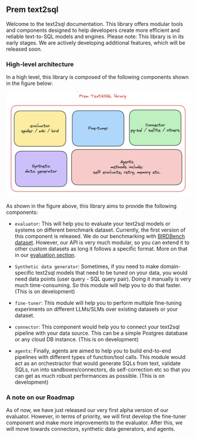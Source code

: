 ## Prem text2sql

Welcome to the text2sql documentation. This library offers modular tools and components designed to help developers create more efficient and reliable text-to-SQL models and engines. Please note: This library is in its early stages. We are actively developing additional features, which will be released soon.

### High-level architecture

In a high level, this library is composed of the following components shown in the figure below:


![text2sql architecture](/docs/assets/text2sql_arch.png)

As shown in the figure above, this library aims to provide the following components:

- `evaluator`: This will help you to evaluate your text2sql models or systems on different benchmark dataset. Currently, the first version of this component is released. We do our benchmarking with [BIRDBench dataset](https://bird-bench.github.io/). However, our API is very much modular, so you can extend it to other custom datasets as long it follows a specific format. More on that in our [evaluation section](/docs/evaluation.md). 

- `Synthetic data generator`: Sometimes, if you need to make domain-specific text2sql models that need to be tuned on your data, you would need data points (user query - SQL query pair). Doing it manually is very much time-consuming. So this module will help you to do that faster. (This is on development)

- `fine-tuner`: This module will help you to perform multiple fine-tuning experiments on different LLMs/SLMs over existing datasets or your dataset. 

- `connector`: This component would help you to connect your text2sql pipeline with your data source. This can be a simple Postgres database or any cloud DB instance. (This is on development)

- `agents`: Finally, agents are aimed to help you to build end-to-end pipelines with different types of function/tool calls. This module would act as an orchestractor that would generate SQLs from text, validate SQLs, run into sandboxes/connectors, do self-correction etc so that you can get as much robust performances as possible. (This is on development)

### A note on our Roadmap

As of now, we have just released our very first alpha version of our evaluator. However, in terms of priority, we will first develop the fine-tuner component and make more improvements to the evaluator. After this, we will move towards connectors, synthetic data generators, and agents. 
